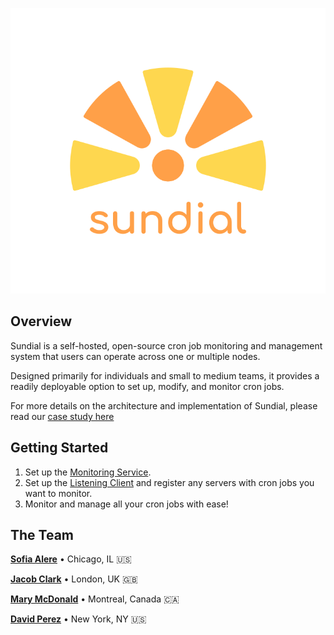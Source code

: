 ![sundial_banner](https://github.com/Project-Sundial/.github/blob/main/profile/Transparent%20Logo.svg)

## Overview

Sundial is a self-hosted, open-source cron job monitoring and management system that users can operate across one or multiple nodes. 

Designed primarily for individuals and small to medium teams, it provides a readily deployable option to set up, modify, and monitor cron jobs. 

For more details on the architecture and implementation of Sundial, please read our [case study here]()

## Getting Started

1. Set up the [Monitoring Service](https://github.com/Project-Sundial/server).
2. Set up the [Listening Client](https://github.com/Project-Sundial/linking-client-executables) and register any servers with cron jobs you want to monitor.
3. Monitor and manage all your cron jobs with ease!

## The Team

**<a href="https://github.com/sofalere" target="_blank">Sofia Alere</a>** • Chicago, IL :us:

**<a href="https://github.com/Jacob-Clark-809" target="_blank">Jacob Clark</a>** • London, UK :uk:

**<a href="https://github.com/marymcdonald" target="_blank">Mary McDonald</a>** • Montreal, Canada :canada:

**<a href="https://github.com/davidscoding" target="_blank">David Perez</a>** • New York, NY :us:
